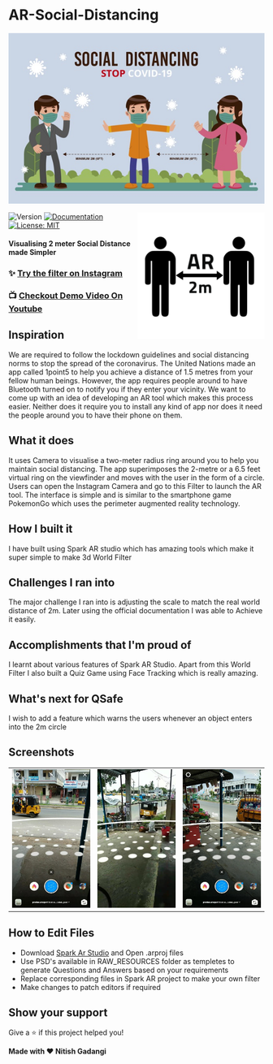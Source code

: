 # AR-Social-Distancing
![](https://github.com/NitishGadangi/AR-Social-Distancing/blob/master/header.jpg?raw=true)

<img alt="LOGO" align="right" height="250" src="logo.png" />
<p>
  <img alt="Version" src="https://img.shields.io/badge/version-1.0-blue.svg?cacheSeconds=2592000" />
  <a href="adsasd" target="_blank">
    <img alt="Documentation" src="https://img.shields.io/badge/documentation-yes-brightgreen.svg" />
  </a>
  <a href="#" target="_blank">
    <img alt="License: MIT" src="https://img.shields.io/badge/License-MIT-yellow.svg" />
  </a>
</p>

#### Visualising 2 meter Social Distance made Simpler

### ✨ [Try the filter on Instagram](https://www.instagram.com/ar/1555168924639277/?ch=YzhiOTcwODc5MjNlNzI3YWRlMmFjNDQ5ZjZmYTljY2I%3D)

### 📺 [Checkout Demo Video On Youtube](https://youtu.be/mKHreExFdK4)

## Inspiration
We are required to follow the lockdown guidelines and social distancing norms to stop the spread of the coronavirus. The United Nations made an app called 1point5 to help you achieve a distance of 1.5 metres from your fellow human beings. However, the app requires people around to have Bluetooth turned on to notify you if they enter your vicinity. We want to come up with an idea of developing an AR tool which makes this process easier. Neither does it require you to install any kind of app nor does it need the people around you to have their phone on them.

## What it does
It uses Camera to visualise a two-meter radius ring around you to help you maintain social distancing. The app superimposes the 2-metre or a 6.5 feet virtual ring on the viewfinder and moves with the user in the form of a circle. Users can open the Instagram Camera and go to this Filter to launch the AR tool. The interface is simple and is similar to the smartphone game PokemonGo which uses the perimeter augmented reality technology.

## How I built it
I have built using Spark AR studio which has amazing tools which make it super simple to make 3d World Filter

## Challenges I ran into
The major challenge I ran into is adjusting the scale to match the real world distance of 2m. Later using the official documentation I was able to Achieve it easily.

## Accomplishments that I'm proud of
I learnt about various features of Spark AR Studio. Apart from this World Filter I also built a Quiz Game using Face Tracking which is really amazing.

## What's next for QSafe
I wish to add a feature which warns the users whenever an object enters into the 2m circle


## Screenshots
<table>
    <tr>
     <td><kbd><img src="./screenshots/one.jpeg"></kbd></td>
     <td><kbd><img src="./screenshots/two.jpeg"></kbd></td>
     <td><kbd><img src="./screenshots/three.jpeg"></kbd></td>
    </tr>
</table>

## How to Edit Files

* Download [Spark Ar Studio](https://sparkar.facebook.com/ar-studio/) and Open .arproj files
* Use PSD's available in RAW_RESOURCES folder as templetes to generate Questions and Answers based on your requirements
* Replace corresponding files in Spark AR project to make your own filter
* Make changes to patch editors if required

## Show your support

Give a ⭐️ if this project helped you!


 **Made with ❤ Nitish Gadangi**

